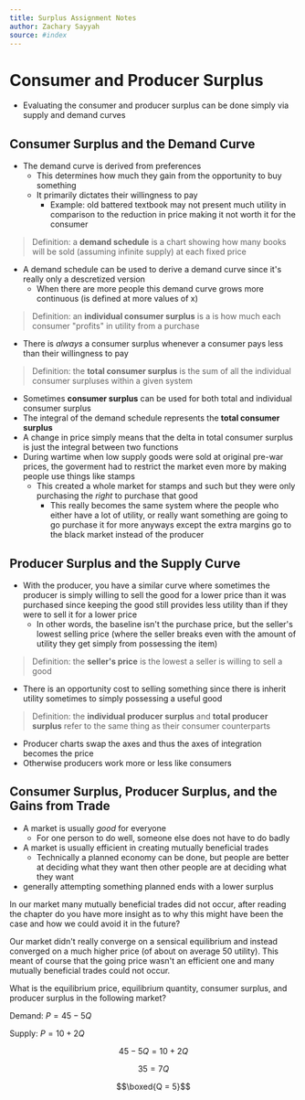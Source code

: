 ```yaml
---
title: Surplus Assignment Notes
author: Zachary Sayyah
source: #index
---
```


# Consumer and Producer Surplus
- Evaluating the consumer and producer surplus can be done simply via supply and demand curves

## Consumer Surplus and the Demand Curve
- The demand curve is derived from preferences
	- This determines how much they gain from the opportunity to buy something
	- It primarily dictates their willingness to pay
		- Example: old battered textbook may not present much utility in comparison to the reduction in price making it not worth it for the consumer

> Definition: a **demand schedule** is a chart showing how many books will be sold (assuming infinite supply) at each fixed price

- A demand schedule can be used to derive a demand curve since it's really only a descretized version
	- When there are more people this demand curve grows more continuous (is defined at more values of x)

> Definition: an **individual consumer surplus** is a is how much each consumer "profits" in utility from a purchase

- There is *always* a consumer surplus whenever a consumer pays less than their willingness to pay

> Definition: the **total consumer surplus** is the sum of all the individual consumer surpluses within a given system

- Sometimes **consumer surplus** can be used for both total and individual consumer surplus
- The integral of the demand schedule represents the **total consumer surplus**
- A change in price simply means that the delta in total consumer surplus is just the integral between two functions
- During wartime when low supply goods were sold at original pre-war prices, the goverment had to restrict the market even more by making people use things like stamps
	- This created a whole market for stamps and such but they were only purchasing the *right* to purchase that good
		- This really becomes the same system where the people who either have a lot of utility, or really want something are going to go purchase it for more anyways except the extra margins go to the black market instead of the producer

## Producer Surplus and the Supply Curve

- With the producer, you have a similar curve where sometimes the producer is simply willing to sell the good for a lower price than it was purchased since keeping the good still provides less utility than if they were to sell it for a lower price
	- In other words, the baseline isn't the purchase price, but the seller's lowest selling price (where the seller breaks even with the amount of utility they get simply from possessing the item)

> Definition: the **seller's price** is the lowest a seller is willing to sell a good

- There is an opportunity cost to selling something since there is inherit utility sometimes to simply possessing a useful good

> Definition: the **individual producer surplus** and **total producer surplus** refer to the same thing as their consumer counterparts

- Producer charts swap the axes and thus the axes of integration becomes the price
- Otherwise producers work more or less like consumers

## Consumer Surplus, Producer Surplus, and the Gains from Trade

- A market is usually *good* for everyone
	- For one person to do well, someone else does not have to do badly
- A market is usually efficient in creating mutually beneficial trades
	- Technically a planned economy can be done, but people are better at deciding what they want then other people are at deciding what they want
- generally attempting something planned ends with a lower surplus


In our market many mutually beneficial trades did not occur, after reading the chapter do you have more insight as to why this might have been the case and how we could avoid it in the future? 

Our market didn't really converge on a sensical equilibrium and instead converged on a much higher price (of about on average 50 utility). This meant of course that the going price wasn't an efficient one and many mutually beneficial trades could not occur.

What is the equilibrium price, equilibrium quantity, consumer surplus, and producer surplus in the following market?

Demand: $P = 45 - 5Q$

Supply: $P = 10 + 2Q$

$$45 - 5Q = 10 + 2Q$$

$$35 = 7Q$$

$$\boxed{Q = 5}$$